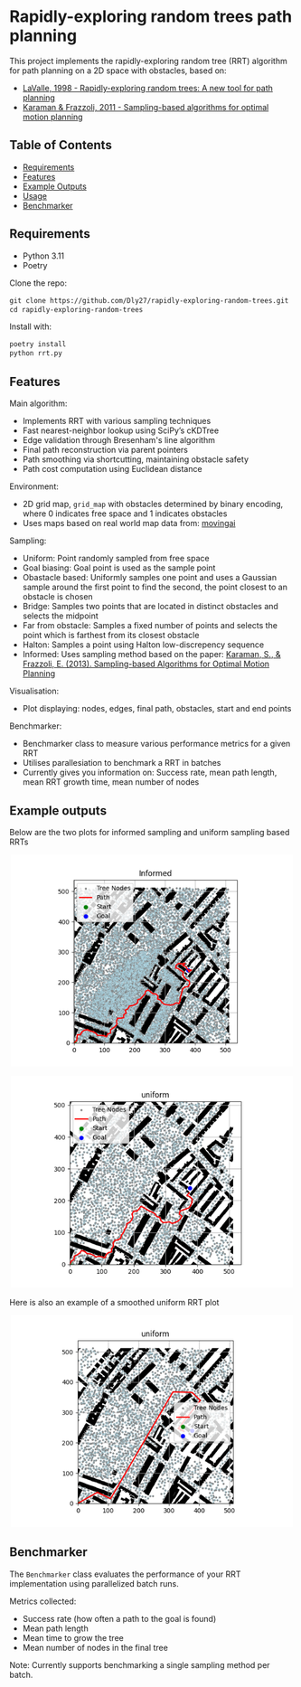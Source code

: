 # Rapidly-exploring random trees path planning

This project implements the rapidly-exploring random tree (RRT) algorithm for path planning on a 2D space with obstacles, based on:

- [LaValle, 1998 - Rapidly-exploring random trees: A new tool for path planning](https://msl.cs.illinois.edu/~lavalle/papers/Lav98c.pdf)
- [Karaman & Frazzoli, 2011 - Sampling-based algorithms for optimal motion planning](https://arxiv.org/pdf/1105.1186)
 
## Table of Contents

- [Requirements](#requirements)
- [Features](#features)
- [Example Outputs](#example-outputs)
- [Usage](#usage)
- [Benchmarker](#benchmarker)

## Requirements

- Python 3.11
- Poetry

Clone the repo:
```commandline
git clone https://github.com/Dly27/rapidly-exploring-random-trees.git
cd rapidly-exploring-random-trees
```

Install with: 
```bash
poetry install   
python rrt.py
```

## Features

Main algorithm:<br>

- Implements RRT with various sampling techniques
- Fast nearest-neighbor lookup using SciPy’s cKDTree
- Edge validation through Bresenham's line algorithm
- Final path reconstruction via parent pointers
- Path smoothing via shortcutting, maintaining obstacle safety
- Path cost computation using Euclidean distance

Environment:<br>

- 2D grid map, `grid_map` with obstacles determined by binary encoding, where 0 indicates free space and 1 indicates obstacles
- Uses maps based on real world map data from: [movingai](https://movingai.com/benchmarks/grids.html)

Sampling:<br>

- Uniform: Point randomly sampled from free space
- Goal biasing: Goal point is used as the sample point
- Obastacle based: Uniformly samples one point and uses a Gaussian sample around the first point to find the second, the point closest to an obstacle is chosen
- Bridge: Samples two points that are located in distinct obstacles and selects the midpoint
- Far from obstacle: Samples a fixed number of points and selects the point which is farthest from its closest obstacle
- Halton: Samples a point using Halton low-discrepency sequence
- Informed: Uses sampling method based on the paper: [Karaman, S., & Frazzoli, E. (2013). Sampling-based Algorithms for Optimal Motion Planning](https://www.ri.cmu.edu/pub_files/2014/9/TR-2013-JDG003.pdf)

Visualisation:<br>

- Plot displaying: nodes, edges, final path, obstacles, start and end points

Benchmarker:<br>

- Benchmarker class to measure various performance metrics for a given RRT
- Utilises parallesiation to benchmark a RRT in batches
- Currently gives you information on: Success rate, mean path length, mean RRT growth time, mean number of nodes
  
## Example outputs

Below are the two plots for informed sampling and uniform sampling based RRTs

<p align="center">
  <img src="assets/Informed_plot.png" alt="Informed RRT" width="500">
</p>

<p align="center">
  <img src="assets/Uniform_plot.png" alt="Uniform RRT" width="500">
</p>

Here is also an example of a smoothed uniform RRT plot

<p align="center">
  <img src="assets/Uniform_smoothed_plot.png" alt="Smoothed Uniform RRT" width="500">
</p>


## Benchmarker
The `Benchmarker` class evaluates the performance of your RRT implementation using parallelized batch runs.

Metrics collected:
-  Success rate (how often a path to the goal is found)
-  Mean path length
-  Mean time to grow the tree
-  Mean number of nodes in the final tree

Note: Currently supports benchmarking a single sampling method per batch.

  
